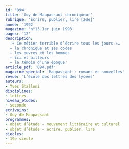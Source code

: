 ```yaml
---
id: '894'
title: 'Guy de Maupassant chroniqueur'
rubrique: 'Écrire, publier, lire [2de]'
annee: '1992'
magazine: 'n°13 1er juin 1993'
pages: '12'
description: 
  '« Ce métier terrible d’écrire tous les jours »…
  – la chronique et ses codes
  – les œuvres et les hommes
  – ici et ailleurs
  – le témoin d’une époque'
article_pdf: '894.pdf'
magazine_special: 'Maupassant : romans et nouvelles'
revue: 'L’école des lettres des lycées'
auteurs:
- Yves Stalloni
disciplines:
- lettres
niveau_etudes:
- seconde
ecrivains:
- Guy de Maupassant
programmes:
- objet d’étude - mouvement littéraire et culturel
- objet d’étude - écrire, publier, lire
siecles:
- 19e siècle
---
```

